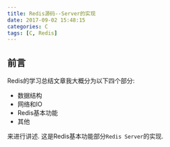 ```yaml
---
title: Redis源码--Server的实现
date: 2017-09-02 15:48:15
categories: C 
tags: [C, Redis]
---
```



## 前言

Redis的学习总结文章我大概分为以下四个部分:

- 数据结构
- 网络和IO
- Redis基本功能
- 其他

来进行讲述. 这是Redis基本功能部分`Redis Server`的实现.
<!--more-->